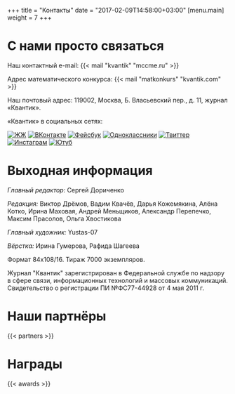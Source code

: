 +++
title = "Контакты"
date = "2017-02-09T14:58:00+03:00"
[menu.main]
  weight = 7
+++


# С нами просто связаться 

Наш контактный e-mail: {{< mail "kvantik" "mccme.ru" >}}  

Адрес математического конкурса: {{< mail "matkonkurs" "kvantik.com" >}}  

Наш почтовый адрес: 119002, Москва, Б. Власьевский пер., д. 11, журнал «Квантик».  


«Квантик» в социальных сетях: 

[![ЖЖ](/img/social/lj_h.png "Живой журнал")](http://kvantik12.livejournal.com/)
[![ВКонтакте](/img/social/vk_h.png "ВКонтакте")](http://vk.com/kvantik12)
[![Фейсбук](/img/social/fb_h.png "Фейсбук")](http://facebook.com/kvantik12)
[![Одноклассники](/img/social/ok_h.png "Одноклассники")](http://ok.ru/kvantik12)
[![Твиттер](/img/social/tw_h.png "Твиттер")](http://twitter.com/kvantik_journal)
[![Инстаграм](/img/social/ig_h.png "Инстаграм")](http://instagram.com/kvantik12/)
[![Ютуб](/img/social/yt_h.png "Ютуб")](http://www.youtube.com/user/kvantik12)

# Выходная информация
*Главный редактор:* Сергей Дориченко  

*Редакция:* Виктор Дрёмов, Вадим Квачёв, Дарья Кожемякина, Алёна Котко, Ирина Маховая, Андрей Меньщиков, Александр Перепечко, Максим Прасолов, Ольга Хвостикова  

*Главный художник:* Yustas-07  

*Вёрстка:* Ирина Гумерова, Рафида Шагеева  

Формат 84х108/16. Тираж 7000 экземпляров.  

Журнал "Квантик" зарегистрирован в Федеральной службе по надзору в сфере связи, информационных технологий и массовых коммуникаций.
Свидетельство о регистрации ПИ №ФС77-44928 от 4 мая 2011 г.

# Наши партнёры

{{< partners >}}

# Награды

{{< awards >}}

